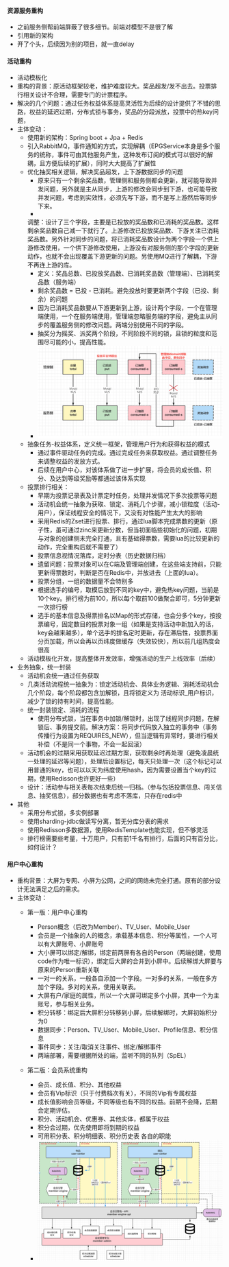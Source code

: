 #### 资源服务重构

- 之前服务侧帮前端屏蔽了很多细节。前端对模型不是很了解
- 引用新的架构
- 开了个头，后续因为别的项目，就一直delay

#### 活动重构

- 活动模板化
- 重构的背景：原活动框架较老，维护难度较大。奖品超发/发不出去。投票排行相关设计不合理，需要专门的计票程序。
- 解决的几个问题：通过任务权益体系提高灵活性为后续的设计提供了不错的思路，权益的延迟过期，分布式锁与事务，奖品的分段派放，投票中的热key问题，
- 主体变动：
    - 使用新的架构：Spring boot + Jpa + Redis
    - 引入RabbitMQ，事件通知的方式，实现解耦（EPGService本身是多个服务的统称，事件可由其他服务产生，这种发布订阅的模式可以很好的解耦，且方便后续的扩展），同时大大提高了扩展性
    - 优化抽奖相关逻辑，解决奖品超发，上下游数据同步的问题
        - 原来只有一个剩余奖品数，管理侧和服务侧都会更新，就可能导致并发问题，另外就是主从同步，上游的修改会同步到下游，也可能导致并发问题，考虑到实效性，必须先写下游，而不是写上游然后等同步下来。
        -
      调整：设计了三个字段，主要是已投放的奖品数和已消耗的奖品数。这样剩余奖品数自己减一下就行了。上游修改已投放奖品数、下游关注已消耗奖品数。另外针对同步的问题，将已消耗奖品数设计为两个字段一个供上游修改使用，一个供下游修改使用，上游没有对服务侧的那个字段的更新动作，也就不会出现覆盖下游更新的问题。另使用MQ进行了解耦，下游不再连上游的库。
        - 定义：奖品总数、已投放奖品数、已消耗奖品数（管理端）、已消耗奖品数（服务端）
        - 剩余奖品数 = 已投 - 已消耗。避免投放时要更新两个字段（已投、剩余）的问题
        - 因为已消耗奖品数要从下游更新到上游，设计两个字段，一个在管理端使用，一个在服务端使用，管理端忽略服务端的字段，避免主从同步的覆盖服务侧的修改问题。两端分别使用不同的字段。
        - 抽奖分为摇奖、派奖两个阶段，不同阶段不同的锁，且锁的粒度和范围尽可能的小，提高性能。
        - ![奖品表设计](img/奖品表设计.png)
    - 抽象任务-权益体系，定义统一框架，管理用户行为和获得权益的模式
        - 通过事件驱动任务的完成。通过完成任务来获取权益。通过调整任务来调整权益的发放方式。
        - 后续在用户中心，对该体系做了进一步扩展，将会员的成长值、积分、及达到等级奖励等都通过该体系实现
    - 投票排行相关：
        - 早期为投票记录表及计票定时任务，处理并发情况下多次投票等问题
        - 活动机会统一抽象为获取、锁定、消耗几个步骤，减小锁粒度（活动-用户），保证线程安全的情况下，又没有对性能产生太大的影响
        - 采用Redis的Zset进行投票、排行，通过lua脚本完成票数的更新（原子性，虽可通过zinc来更新分数，但当初面临些初始化的问题，初期与对象的创建侧未完全打通，且有基础得票数，需要lua的比较更新的动作，完全重构后就不需要了）
        - 投票信息视情况落库，定时分表（历史数据归档）
        - 遗留问题：投票对象可以在C端及管理端创建，在这些端支持前，只能更新得票数时，判断是否在Redis中，并放进去（上面的lua）。
        - 投票分组，一组的数据量不会特别多
        - 根据选手的编号，取模后放到不同的key中，避免热key问题，当前是10个key。排行榜为前100，所以每个取前100做聚合即可，5分钟更新一次排行榜
        - 选手的基本信息及得票排名以Map的形式存储，也会分多个key，按投票编号，固定数目的投票对象一组（如果是支持活动中新加入的话，key会越来越多），单个选手的排名定时更新，存在滞后性，投票界面分页加载，所以会再以页纬度做缓存（失效较快），所以前几组热度会很高
    - 活动模板化开发，提高整体开发效率，增强活动的生产上线效率（后续）
- 业务抽象，统一封装
    - 活动机会统一通过任务获取
    - 几类活动流程统一抽象为：锁定活动机会、具体业务逻辑、消耗活动机会几个阶段，每个阶段都包含加解锁，且将锁定义为 活动标识_用户标识，减少了锁的持有时间，提高性能。
    - 统一封装锁定、消耗的流程
        - 使用分布式锁，当在事务中加锁/解锁时，出现了线程同步问题，在解锁后、事务提交前。解决方案：将同步代码放入独立的事务中（事务传播行为设置为REQUIRES_NEW），但当逻辑有异常时，要进行相关补偿（不是同一个事物，不会一起回滚）
    - 活动机会的过期采用获取延迟过期方案，获取剩余时再处理（避免凌晨统一处理的延迟等问题），处理后设置标记，每天只处理一次（这个标记可以用普通的key，也可以以天为纬度使用hash，因为需要设置当个key的过期，使用Redisson也许更好一些）
    - 设计：活动参与相关表每次结束后统一归档。（参与包括投票信息、闯关信息、抽奖信息），部分数据也有考虑不落库，只存在redis中
- 其他
    - 采用分布式锁，多实例部署
    - 使用sharding-jdbc做读写分离，暂无分库分表的需求
    - 使用Redisson多数据源，使用RedisTemplate也能实现，但不够灵活
    - 排行榜需要些考量，十万用户，只有前1千名有排行，后面的只有百分比，如何设计？

#### 用户中心重构

- 重构背景：大屏为专网、小屏为公网，之间的网络未完全打通。原有的部分设计无法满足之后的需求。
- 主体变动：
    - 第一版：用户中心重构
        - Person概念（后改为Member）、TV_User、Mobile_User
        - 会员是一个抽象的人的概念，承载基本信息、积分等属性，一个人可以有大屏账号、小屏账号
        - 大小屏可以绑定/解绑，绑定前两屏有各自的Person（两端创建，使用code作为唯一标识），绑定后大屏的合并到小屏中。后续解绑大屏要与原来的Person重新关联
        - 一对一的关系，一般各自添加一个字段。一对多的关系，一般在多方加个字段。多对的关系，使用关联表。
        - 大屏有户/家庭的属性，所以一个大屏可绑定多个小屏，其中一个为主账号，参与相关业务。
        - 积分转移：绑定后大屏积分转移到小屏，后续解绑时，大屏初始积分为0
        - 数据同步：Person、TV_User、Mobile_User、Profile信息、积分信息
        - 事件同步：关注/取消关注事件、绑定/解绑事件
        - 两端部署，需要根据所处的端，监听不同的队列（SpEL）

    - 第二版：会员系统重构
        - 会员、成长值、积分、其他权益
        - 会员有Vip标识（只于付费档次有关），不同的Vip有专属权益
        - 成长值影响会员等级，不同等级也有不同的权益。前期不会降，后期会定期评估。
        - 积分、活动机会、优惠券、其他实体，都属于权益
        - 积分会过期，优先使用即将到期的权益
        - 可用积分表、积分明细表、积分历史表 各自的职能
        - ![会员引擎](img/会员引擎.png)

